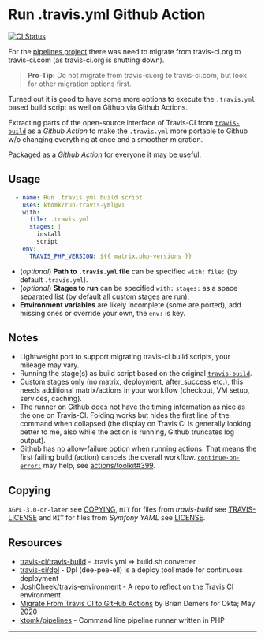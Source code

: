 # Run .travis.yml Github Action

[![CI Status][badge.svg]](https://github.com/ktomk/run-travis-yml/actions)

For the [pipelines project][p] there was need to migrate from travis-ci.org
to travis-ci.com (as travis-ci.org is shutting down).

> **Pro-Tip:** Do not migrate from travis-ci.org to travis-ci.com, but
> look for other migration options first.

Turned out it is good to have some more options to execute the `.travis.yml`
based build script as well on Github via Github Actions.

Extracting parts of the open-source interface of Travis-CI from
[`travis-build`][TRAVIS-BUILD] as a *Github Action* to make the
`.travis.yml` more portable to Github w/o changing everything at once
and a smoother migration.

Packaged as a *Github Action* for everyone it may be useful.

## Usage

```yaml
  - name: Run .travis.yml build script
    uses: ktomk/run-travis-yml@v1
    with:
      file: .travis.yml
      stages: |
        install
        script
    env:
      TRAVIS_PHP_VERSION: ${{ matrix.php-versions }}
```

* (*optional*) **Path to `.travis.yml` file** can be specified `with:` `file:`
  (by default `.travis.yml`).
* (*optional*) **Stages to run** can be specified `with:` `stages:` as a space
  separated list (by default [all custom stages][acs] are run).
* **Environment variables** are likely incomplete (some are ported), add
  missing ones or override your own, the `env:` is key.

## Notes
* Lightweight port to support migrating travis-ci build scripts, your
  mileage may vary.
* Running the stage(s) as build script based on the original
  [`travis-build`][TRAVIS-BUILD].
* Custom stages only (no matrix, deployment, after_success etc.), this needs
  additional matrix/actions in your workflow (checkout, VM setup, services,
  caching).
* The runner on Github does not have the timing information as nice as the
  one on Travis-CI. Folding works but hides the first line of the command
  when collapsed (the display on Travis CI is generally looking better to
  me, also while the action is running, Github truncates log output).
* Github has no allow-failure option when running actions. That
  means the first failing build (action) cancels the overall workflow.
  [`continue-on-error:`][coe] may help, see
  [actions/toolkit#399][at-399].

## Copying
`AGPL-3.0-or-later` see [COPYING], `MIT` for files from *travis-build* see
[TRAVIS-LICENSE] and `MIT` for files from *Symfony YAML* see [LICENSE].

## Resources
* [travis-ci/travis-build][TRAVIS-BUILD] - .travis.yml => build.sh converter
* [travis-ci/dpl](https://github.com/travis-ci/dpl) - Dpl (dee-pee-ell) is
  a deploy tool made for continuous deployment
* [JoshCheek/travis-environment](https://github.com/JoshCheek/travis-environment
  ) - A repo to reflect on the Travis CI environment
* [Migrate From Travis CI to GitHub Actions](https://developer.okta.com/blog/2020/05/18/travis-ci-to-github-actions)
  by Brian Demers for Okta; May 2020
* [ktomk/pipelines](https://github.com/ktomk/pipelines) - Command line
  pipeline runner written in PHP

---
[COPYING]: COPYING
[LICENSE]: lib/ktomk/symfony-yaml/Symfony/Component/Yaml/LICENSE
[TRAVIS-LICENSE]: lib/template/TRAVIS-LICENSE
[TRAVIS-BUILD]: https://github.com/travis-ci/travis-build
[acs]: https://github.com/travis-ci/travis-build/blob/master/lib/travis/build/stages.rb#L12-L65
[at-399]: https://github.com/actions/toolkit/issues/399
[badge.svg]: https://github.com/ktomk/run-travis-yml/workflows/CI/badge.svg
[coe]: https://docs.github.com/en/free-pro-team@latest/actions/reference/workflow-syntax-for-github-actions#jobsjob_idcontinue-on-error
[p]: https://github.com/ktomk/pipelines
